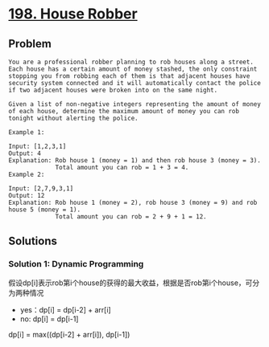 # [198. House Robber](https://leetcode.com/problems/house-robber/)
## Problem
```
You are a professional robber planning to rob houses along a street. Each house has a certain amount of money stashed, the only constraint stopping you from robbing each of them is that adjacent houses have security system connected and it will automatically contact the police if two adjacent houses were broken into on the same night.

Given a list of non-negative integers representing the amount of money of each house, determine the maximum amount of money you can rob tonight without alerting the police.

Example 1:

Input: [1,2,3,1]
Output: 4
Explanation: Rob house 1 (money = 1) and then rob house 3 (money = 3).
             Total amount you can rob = 1 + 3 = 4.
Example 2:

Input: [2,7,9,3,1]
Output: 12
Explanation: Rob house 1 (money = 2), rob house 3 (money = 9) and rob house 5 (money = 1).
             Total amount you can rob = 2 + 9 + 1 = 12.
```
## Solutions
### Solution 1: Dynamic Programming
假设dp[i]表示rob第i个house的获得的最大收益，根据是否rob第i个house，可分为两种情况
- yes：dp[i] = dp[i-2] + arr[i]
- no: dp[i] = dp[i-1]


dp[i] = max((dp[i-2] + arr[i]), dp[i-1])